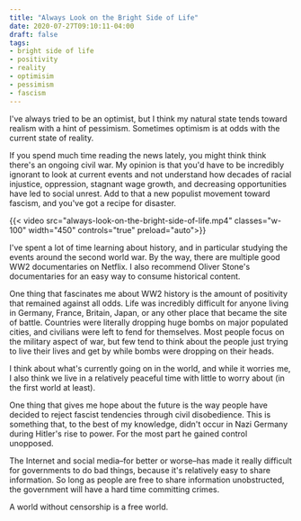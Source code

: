 ```yaml
---
title: "Always Look on the Bright Side of Life"
date: 2020-07-27T09:10:11-04:00
draft: false
tags:
- bright side of life
- positivity
- reality
- optimisim
- pessimism
- fascism
---
```


I've always tried to be an optimist, but I think my natural state tends toward realism with a hint of pessimism. Sometimes optimism is at odds with the current state of reality.

If you spend much time reading the news lately, you might think think there's an ongoing civil war. My opinion is that you'd have to be incredibly ignorant to look at current events and not understand how decades of racial injustice, oppression, stagnant wage growth, and decreasing opportunities have led to social unrest. Add to that a new populist movement toward fascism, and you've got a recipe for disaster.

</div>
</div>
</section>
<section class="section w-100 pa0">
<div>
{{< video src="always-look-on-the-bright-side-of-life.mp4" classes="w-100" width="450" controls="true" preload="auto">}}
</div>
</section>
<section class="section">
<div class="container">
<div class="content">

I've spent a lot of time learning about history, and in particular studying the events around the second world war. By the way, there are multiple good WW2 documentaries on Netflix. I also recommend Oliver Stone's documentaries for an easy way to consume historical content.

One thing that fascinates me about WW2 history is the amount of positivity that remained against all odds. Life was incredibly difficult for anyone living in Germany, France, Britain, Japan, or any other place that became the site of battle. Countries were literally dropping huge bombs on major populated cities, and civilians were left to fend for themselves. Most people focus on the military aspect of war, but few tend to think about the people just trying to live their lives and get by while bombs were dropping on their heads.

I think about what's currently going on in the world, and while it worries me, I also think we live in a relatively peaceful time with little to worry about (in the first world at least).

One thing that gives me hope about the future is the way people have decided to reject fascist tendencies through civil disobedience. This is something that, to the best of my knowledge, didn't occur in Nazi Germany during Hitler's rise to power. For the most part he gained control unopposed.

The Internet and social media–for better or worse–has made it really difficult for governments to do bad things, because it's relatively easy to share information. So long as people are free to share information unobstructed, the government will have a hard time committing crimes.

A world without censorship is a free world.
